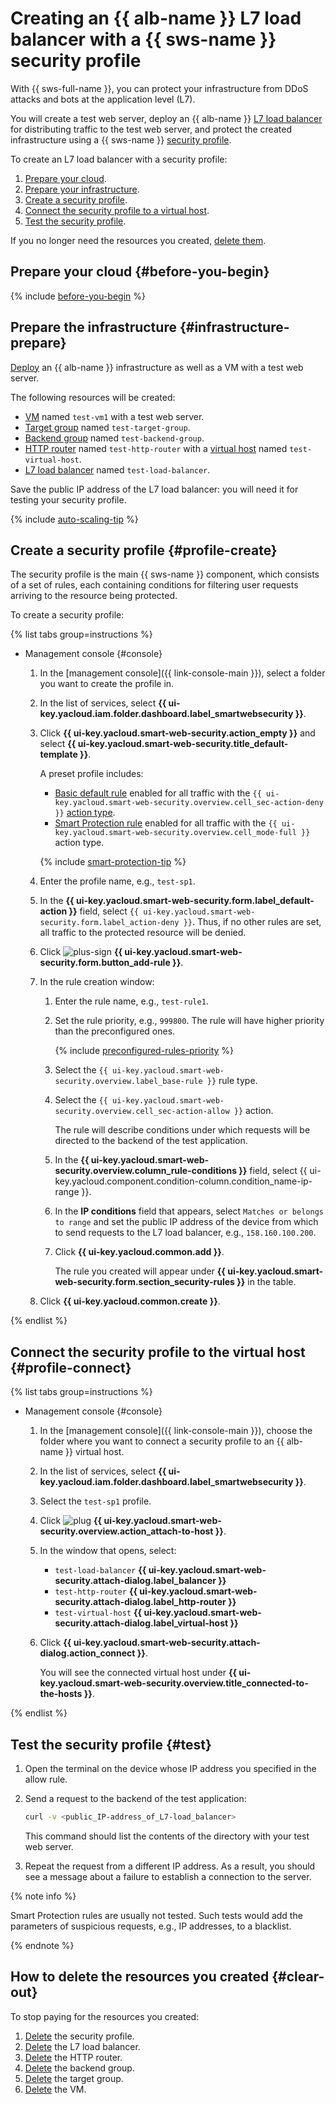 # Creating an {{ alb-name }} L7 load balancer with a {{ sws-name }} security profile

With {{ sws-full-name }}, you can protect your infrastructure from DDoS attacks and bots at the application level (L7).

You will create a test web server, deploy an {{ alb-name }} [L7 load balancer](../../application-load-balancer/concepts/application-load-balancer.md) for distributing traffic to the test web server, and protect the created infrastructure using a {{ sws-name }} [security profile](../../smartwebsecurity/concepts/profiles.md).

To create an L7 load balancer with a security profile:
1. [Prepare your cloud](#before-you-begin).
1. [Prepare your infrastructure](#infrastructure-prepare).
1. [Create a security profile](#profile-create).
1. [Connect the security profile to a virtual host](#profile-connect).
1. [Test the security profile](#test).

If you no longer need the resources you created, [delete them](#clear-out).

## Prepare your cloud {#before-you-begin}

{% include [before-you-begin](../_tutorials_includes/before-you-begin.md) %}

## Prepare the infrastructure {#infrastructure-prepare}

[Deploy](../../application-load-balancer/quickstart.md) an {{ alb-name }} infrastructure as well as a VM with a test web server.

The following resources will be created:
* [VM](../../compute/concepts/vm.md) named `test-vm1` with a test web server.
* [Target group](../../application-load-balancer/concepts/target-group.md) named `test-target-group`.
* [Backend group](../../application-load-balancer/concepts/backend-group.md) named `test-backend-group`.
* [HTTP router](../../application-load-balancer/concepts/http-router.md) named `test-http-router` with a [virtual host](../../application-load-balancer/concepts/http-router.md#virtual-host) named `test-virtual-host`.
* [L7 load balancer](../../application-load-balancer/concepts/application-load-balancer.md) named `test-load-balancer`.

Save the public IP address of the L7 load balancer: you will need it for testing your security profile.

{% include [auto-scaling-tip](../../_includes/smartwebsecurity/auto-scaling-tip.md) %}

## Create a security profile {#profile-create}

The security profile is the main {{ sws-name }} component, which consists of a set of rules, each containing conditions for filtering user requests arriving to the resource being protected.

To create a security profile:

{% list tabs group=instructions %}

- Management console {#console}

   1. In the [management console]({{ link-console-main }}), select a folder you want to create the profile in.
   1. In the list of services, select **{{ ui-key.yacloud.iam.folder.dashboard.label_smartwebsecurity }}**.
   1. Click **{{ ui-key.yacloud.smart-web-security.action_empty }}** and select **{{ ui-key.yacloud.smart-web-security.title_default-template }}**.

      A preset profile includes:
      * [Basic default rule](../../smartwebsecurity/concepts/rules.md#base-rules) enabled for all traffic with the `{{ ui-key.yacloud.smart-web-security.overview.cell_sec-action-deny }}` [action type](../../smartwebsecurity/concepts/rules.md#rule-action).
      * [Smart Protection rule](../../smartwebsecurity/concepts/rules.md#smart-protection-rules) enabled for all traffic with the `{{ ui-key.yacloud.smart-web-security.overview.cell_mode-full }}` action type.

      {% include [smart-protection-tip](../../_includes/smartwebsecurity/smart-protection-tip.md) %}

   1. Enter the profile name, e.g., `test-sp1`.
   1. In the **{{ ui-key.yacloud.smart-web-security.form.label_default-action }}** field, select `{{ ui-key.yacloud.smart-web-security.form.label_action-deny }}`. Thus, if no other rules are set, all traffic to the protected resource will be denied.
   1. Click ![plus-sign](../../_assets/console-icons/plus.svg) **{{ ui-key.yacloud.smart-web-security.form.button_add-rule }}**.
   1. In the rule creation window:
      1. Enter the rule name, e.g., `test-rule1`.
      1. Set the rule priority, e.g., `999800`. The rule will have higher priority than the preconfigured ones.

         {% include [preconfigured-rules-priority](../../_includes/smartwebsecurity/preconfigured-rules-priority.md) %}

      1. Select the `{{ ui-key.yacloud.smart-web-security.overview.label_base-rule }}` rule type.
      1. Select the `{{ ui-key.yacloud.smart-web-security.overview.cell_sec-action-allow }}` action.

         The rule will describe conditions under which requests will be directed to the backend of the test application.
      1. In the **{{ ui-key.yacloud.smart-web-security.overview.column_rule-conditions }}** field, select {{ ui-key.yacloud.component.condition-column.condition_name-ip-range }}.
      1. In the **IP conditions** field that appears, select `Matches or belongs to range` and set the public IP address of the device from which to send requests to the L7 load balancer, e.g., `158.160.100.200`.
      1. Click **{{ ui-key.yacloud.common.add }}**.

         The rule you created will appear under **{{ ui-key.yacloud.smart-web-security.form.section_security-rules }}** in the table.
   1. Click **{{ ui-key.yacloud.common.create }}**.

{% endlist %}

## Connect the security profile to the virtual host {#profile-connect}

{% list tabs group=instructions %}

- Management console {#console}

   1. In the [management console]({{ link-console-main }}), choose the folder where you want to connect a security profile to an {{ alb-name }} virtual host.
   1. In the list of services, select **{{ ui-key.yacloud.iam.folder.dashboard.label_smartwebsecurity }}**.
   1. Select the `test-sp1` profile.
   1. Click ![plug](../../_assets/console-icons/plug-connection.svg) **{{ ui-key.yacloud.smart-web-security.overview.action_attach-to-host }}**.
   1. In the window that opens, select:
      * `test-load-balancer` **{{ ui-key.yacloud.smart-web-security.attach-dialog.label_balancer }}**
      * `test-http-router` **{{ ui-key.yacloud.smart-web-security.attach-dialog.label_http-router }}**
      * `test-virtual-host` **{{ ui-key.yacloud.smart-web-security.attach-dialog.label_virtual-host }}**
   1. Click **{{ ui-key.yacloud.smart-web-security.attach-dialog.action_connect }}**.

      You will see the connected virtual host under **{{ ui-key.yacloud.smart-web-security.overview.title_connected-to-the-hosts }}**.

{% endlist %}

## Test the security profile {#test}

1. Open the terminal on the device whose IP address you specified in the allow rule.
1. Send a request to the backend of the test application:

   ```bash
   curl -v <public_IP-address_of_L7-load_balancer>
   ```

   This command should list the contents of the directory with your test web server.

1. Repeat the request from a different IP address. As a result, you should see a message about a failure to establish a connection to the server.

{% note info %}

Smart Protection rules are usually not tested. Such tests would add the parameters of suspicious requests, e.g., IP addresses, to a blacklist.

{% endnote %}

## How to delete the resources you created {#clear-out}

To stop paying for the resources you created:
1. [Delete](../../smartwebsecurity/operations/profile-delete.md) the security profile.
1. [Delete](../../application-load-balancer/operations/application-load-balancer-delete.md) the L7 load balancer.
1. [Delete](../../application-load-balancer/operations/http-router-delete.md) the HTTP router.
1. [Delete](../../application-load-balancer/operations/backend-group-delete.md) the backend group.
1. [Delete](../../application-load-balancer/operations/target-group-delete.md) the target group.
1. [Delete](../../compute/operations/vm-control/vm-delete.md) the VM.
